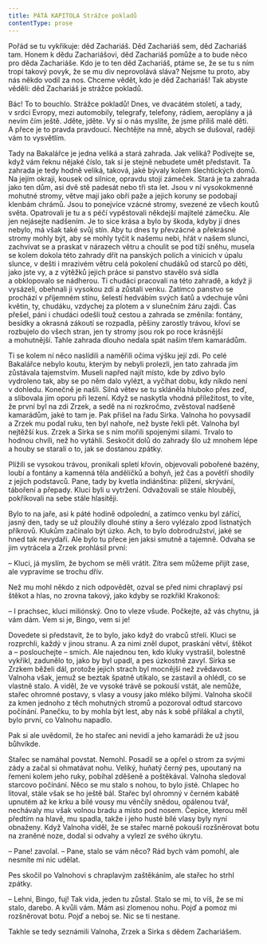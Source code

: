 ```yaml
---
title: PÁTÁ KAPITOLA Strážce pokladů
contentType: prose
---
```


<section>

Pořád se tu vykřikuje: děd Zachariáš. Děd Zachariáš sem, děd Zachariáš tam. Honem k dědu Zachariášovi, děd Zachariáš pomůže a to bude něco pro děda Zachariáše. Kdo je to ten děd Zachariáš, ptáme se, že se tu s ním tropí takový povyk, že se mu div neprovolává sláva? Nejsme tu proto, aby nás někdo vodil za nos. Chceme vědět, kdo je děd Zachariáš! Tak abyste věděli: děd Zachariáš je strážce pokladů.

Bác! To to bouchlo. Strážce pokladů! Dnes, ve dvacátém století, a tady, v srdci Evropy, mezi automobily, telegrafy, telefony, rádiem, aeroplány a já nevím čím ještě. Jděte, jděte. Vy si o nás myslíte, že jsme příliš malé děti. A přece je to pravda pravdoucí. Nechtějte na mně, abych se dušoval, raději vám to vysvětlím.

Tady na Bakalářce je jedna veliká a stará zahrada. Jak veliká? Podívejte se, když vám řeknu nějaké číslo, tak si je stejně nebudete umět představit. Ta zahrada je tedy hodně veliká, taková, jaké bývaly kolem šlechtických domů. Na jejím okraji, kousek od silnice, opravdu stojí zámeček. Stará je ta zahrada jako ten dům, asi dvě stě padesát nebo tři sta let. Jsou v ní vysokokmenné mohutné stromy, větve mají jako obří paže a jejich koruny se podobají klenbám chrámů. Jsou to ponejvíce vzácné stromy, svezené ze všech koutů světa. Opatrovali je tu a s péčí vypěstovali někdejší majitelé zámečku. Ale jen nejásejte nadšením. Je to sice krása a bylo by škoda, kdyby jí dnes nebylo, má však také svůj stín. Aby tu dnes ty převzácné a překrásné stromy mohly být, aby se mohly tyčit k našemu nebi, hřát v našem slunci, zachvívat se a praskat v nárazech větru a choulit se pod tíží sněhu, musela se kolem dokola této zahrady dřít na panských polích a vinicích v úpalu slunce, v dešti i mrazivém větru celá pokolení chudáků od starců po děti, jako jste vy, a z výtěžků jejich práce si panstvo stavělo svá sídla a obklopovalo se nádherou. Ti chudáci pracovali na této zahradě, a když ji vysázeli, obehnali ji vysokou zdí a zůstali venku. Zatímco panstvo se prochází v příjemném stínu, šelestí hedvábím svých šatů a vdechuje vůni květin, ty, chudáku, vzdychej za plotem a v slunečním žáru zajdi. Čas přešel, páni i chudáci odešli touž cestou a zahrada se změnila: fontány, besídky a okrasná zákoutí se rozpadla, pěšiny zarostly trávou, křoví se rozbujelo do všech stran, jen ty stromy jsou rok po roce krásnější a mohutnější. Tahle zahrada dlouho nedala spát našim třem kamarádům.

Ti se kolem ní něco naslídili a naměřili očima výšku její zdi. Po celé Bakalářce nebylo koutu, kterým by nebyli prolezli, jen tato zahrada jim zůstávala tajemstvím. Museli napřed najít místo, kde by zdivo bylo vydroleno tak, aby se po něm dalo vylézt, a vyčíhat dobu, kdy nikdo není v dohledu. Konečně je našli. Silná větev se tu skláněla hluboko přes zeď, a slibovala jim oporu při lezení. Když se naskytla vhodná příležitost, to víte, že první byl na zdi Zrzek, a sedě na ni rozkročmo, zvěstoval nadšeně kamarádům, jaké to tam je. Pak přišel na řadu Sirka. Valnoha ho povysadil a Zrzek mu podal ruku, ten byl nahoře, než byste řekli pět. Valnoha byl nejtěžší kus. Zrzek a Sirka se s ním mořili spojenými silami. Trvalo to hodnou chvíli, než ho vytáhli. Seskočit dolů do zahrady šlo už mnohem lépe a houby se starali o to, jak se dostanou zpátky.

Plížili se vysokou trávou, pronikali spletí křovin, objevovali pobořené bazény, loubí a fontány a kamenná těla andělíčků a bohyň, jež čas a povětří shodily z jejich podstavců. Pane, tady by kvetla indiánština: plížení, skrývání, táboření a přepady. Kluci byli u vytržení. Odvažovali se stále hlouběji, pokřikovali na sebe stále hlasitěji.

Bylo to na jaře, asi k páté hodině odpolední, a zatímco venku byl zářící, jasný den, tady se už ploužily dlouhé stíny a šero vylézalo zpod listnatých příkrovů. Klukům začínalo být úzko. Ach, to bylo dobrodružství, jaké se hned tak nevydaří. Ale bylo tu přece jen jaksi smutně a tajemně. Odvaha se jim vytrácela a Zrzek prohlásil první:

– Kluci, já myslím, že bychom se měli vrátit. Zítra sem můžeme přijít zase, ale vypravíme se trochu dřív.

Než mu mohl někdo z nich odpovědět, ozval se před nimi chraplavý psí štěkot a hlas, no zrovna takový, jako kdyby se rozkřikl Krakonoš:

– I prachsec, kluci miliónský. Ono to vleze všude. Počkejte, až vás chytnu, já vám dám. Vem si je, Bingo, vem si je!

Dovedete si představit, že to bylo, jako když do vrabců střelí. Kluci se rozprchli, každý v jinou stranu. A za nimi zněl dupot, praskání větví, štěkot a – poslouchejte – smích. Ale najednou ten, kdo kluky vystrašil, bolestně vykřikl, zadunělo to, jako by byl upadl, a pes úzkostně zavyl. Sirka se Zrzkem běželi dál, protože jejich strach byl mocnější než zvědavost. Valnoha však, jemuž se beztak špatně utíkalo, se zastavil a ohlédl, co se vlastně stalo. A viděl, že ve vysoké trávě se pokouší vstát, ale nemůže, stařec ohromné postavy, s vlasy a vousy jako mléko bílými. Valnoha skočil za kmen jednoho z těch mohutných stromů a pozoroval odtud starcovo počínání. Panečku, to by mohla být lest, aby nás k sobě přilákal a chytil, bylo první, co Valnohu napadlo.

Pak si ale uvědomil, že ho stařec ani nevidí a jeho kamarádi že už jsou bůhvíkde.

Stařec se namáhal povstat. Nemohl. Posadil se a opřel o strom za svými zády a začal si ohmatávat nohu. Veliký, huňatý černý pes, upoutaný na řemeni kolem jeho ruky, pobíhal zděšeně a poštěkával. Valnoha sledoval starcovo počínání. Něco se mu stalo s nohou, to bylo jisté. Chlapec ho litoval, stále však se ho ještě bál. Stařec byl ohromný v černém kabátě upnutém až ke krku a bílé vousy mu věnčily snědou, opálenou tvář, nechávaly mu však volnou bradu a místo pod nosem. Čepice, kterou měl předtím na hlavě, mu spadla, takže i jeho husté bílé vlasy byly nyní obnaženy. Když Valnoha viděl, že se stařec marně pokouší rozšněrovat botu na zraněné noze, dodal si odvahy a vylezl ze svého úkrytu.

– Pane! zavolal. – Pane, stalo se vám něco? Rád bych vám pomohl, ale nesmíte mi nic udělat.

Pes skočil po Valnohovi s chraplavým zaštěkáním, ale stařec ho strhl zpátky.

– Lehni, Bingo, fuj! Tak vida, jeden tu zůstal. Stalo se mi, to víš, že se mi stalo, darebo. A kvůli vám. Mám asi zlomenou nohu. Pojď a pomoz mi rozšněrovat botu. Pojď a neboj se. Nic se ti nestane.

Takhle se tedy seznámili Valnoha, Zrzek a Sirka s dědem Zachariášem.

</section>
